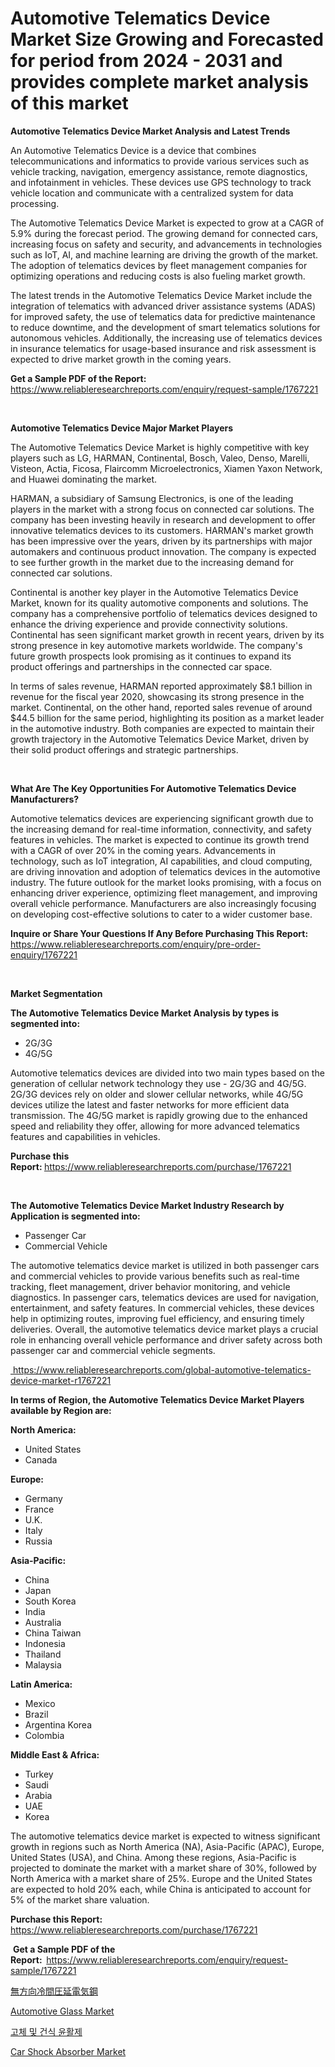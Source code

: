 <p><h1>Automotive Telematics Device Market Size Growing and Forecasted for period from 2024 - 2031 and provides complete market analysis of this market</h1></p><p><strong>Automotive Telematics Device Market Analysis and Latest Trends</strong></p>
<p><p>An Automotive Telematics Device is a device that combines telecommunications and informatics to provide various services such as vehicle tracking, navigation, emergency assistance, remote diagnostics, and infotainment in vehicles. These devices use GPS technology to track vehicle location and communicate with a centralized system for data processing.</p><p>The Automotive Telematics Device Market is expected to grow at a CAGR of 5.9% during the forecast period. The growing demand for connected cars, increasing focus on safety and security, and advancements in technologies such as IoT, AI, and machine learning are driving the growth of the market. The adoption of telematics devices by fleet management companies for optimizing operations and reducing costs is also fueling market growth.</p><p>The latest trends in the Automotive Telematics Device Market include the integration of telematics with advanced driver assistance systems (ADAS) for improved safety, the use of telematics data for predictive maintenance to reduce downtime, and the development of smart telematics solutions for autonomous vehicles. Additionally, the increasing use of telematics devices in insurance telematics for usage-based insurance and risk assessment is expected to drive market growth in the coming years.</p></p>
<p><strong>Get a Sample PDF of the Report:&nbsp;</strong> <a href="https://www.reliableresearchreports.com/enquiry/request-sample/1767221">https://www.reliableresearchreports.com/enquiry/request-sample/1767221</a></p>
<p>&nbsp;</p>
<p><strong>Automotive Telematics Device Major Market Players</strong></p>
<p><p>The Automotive Telematics Device Market is highly competitive with key players such as LG, HARMAN, Continental, Bosch, Valeo, Denso, Marelli, Visteon, Actia, Ficosa, Flaircomm Microelectronics, Xiamen Yaxon Network, and Huawei dominating the market.</p><p>HARMAN, a subsidiary of Samsung Electronics, is one of the leading players in the market with a strong focus on connected car solutions. The company has been investing heavily in research and development to offer innovative telematics devices to its customers. HARMAN's market growth has been impressive over the years, driven by its partnerships with major automakers and continuous product innovation. The company is expected to see further growth in the market due to the increasing demand for connected car solutions.</p><p>Continental is another key player in the Automotive Telematics Device Market, known for its quality automotive components and solutions. The company has a comprehensive portfolio of telematics devices designed to enhance the driving experience and provide connectivity solutions. Continental has seen significant market growth in recent years, driven by its strong presence in key automotive markets worldwide. The company's future growth prospects look promising as it continues to expand its product offerings and partnerships in the connected car space.</p><p>In terms of sales revenue, HARMAN reported approximately $8.1 billion in revenue for the fiscal year 2020, showcasing its strong presence in the market. Continental, on the other hand, reported sales revenue of around $44.5 billion for the same period, highlighting its position as a market leader in the automotive industry. Both companies are expected to maintain their growth trajectory in the Automotive Telematics Device Market, driven by their solid product offerings and strategic partnerships.</p></p>
<p>&nbsp;</p>
<p><strong>What Are The Key Opportunities For Automotive Telematics Device Manufacturers?</strong></p>
<p><p>Automotive telematics devices are experiencing significant growth due to the increasing demand for real-time information, connectivity, and safety features in vehicles. The market is expected to continue its growth trend with a CAGR of over 20% in the coming years. Advancements in technology, such as IoT integration, AI capabilities, and cloud computing, are driving innovation and adoption of telematics devices in the automotive industry. The future outlook for the market looks promising, with a focus on enhancing driver experience, optimizing fleet management, and improving overall vehicle performance. Manufacturers are also increasingly focusing on developing cost-effective solutions to cater to a wider customer base.</p></p>
<p><strong>Inquire or Share Your Questions If Any Before Purchasing This Report:</strong> <a href="https://www.reliableresearchreports.com/enquiry/pre-order-enquiry/1767221">https://www.reliableresearchreports.com/enquiry/pre-order-enquiry/1767221</a></p>
<p>&nbsp;</p>
<p><strong>Market Segmentation</strong></p>
<p><strong>The Automotive Telematics Device Market Analysis by types is segmented into:</strong></p>
<p><ul><li>2G/3G</li><li>4G/5G</li></ul></p>
<p><p>Automotive telematics devices are divided into two main types based on the generation of cellular network technology they use - 2G/3G and 4G/5G. 2G/3G devices rely on older and slower cellular networks, while 4G/5G devices utilize the latest and faster networks for more efficient data transmission. The 4G/5G market is rapidly growing due to the enhanced speed and reliability they offer, allowing for more advanced telematics features and capabilities in vehicles.</p></p>
<p><strong>Purchase this Report:&nbsp;</strong><a href="https://www.reliableresearchreports.com/purchase/1767221">https://www.reliableresearchreports.com/purchase/1767221</a></p>
<p>&nbsp;</p>
<p><strong>The Automotive Telematics Device Market Industry Research by Application is segmented into:</strong></p>
<p><ul><li>Passenger Car</li><li>Commercial Vehicle</li></ul></p>
<p><p>The automotive telematics device market is utilized in both passenger cars and commercial vehicles to provide various benefits such as real-time tracking, fleet management, driver behavior monitoring, and vehicle diagnostics. In passenger cars, telematics devices are used for navigation, entertainment, and safety features. In commercial vehicles, these devices help in optimizing routes, improving fuel efficiency, and ensuring timely deliveries. Overall, the automotive telematics device market plays a crucial role in enhancing overall vehicle performance and driver safety across both passenger car and commercial vehicle segments.</p></p>
<p><a href="https://www.reliableresearchreports.com/global-automotive-telematics-device-market-r1767221">&nbsp;https://www.reliableresearchreports.com/global-automotive-telematics-device-market-r1767221</a></p>
<p><strong>In terms of Region, the Automotive Telematics Device Market Players available by Region are:</strong></p>
<p>
    <p> <strong> North America: </strong>
        <ul>
            <li>United States</li>
            <li>Canada</li>
        </ul>
        </p> 
    <p> <strong> Europe: </strong>
        <ul>
            <li>Germany</li>
            <li>France</li>
            <li>U.K.</li>
            <li>Italy</li>
            <li>Russia</li>
        </ul>
        </p> 
    <p> <strong> Asia-Pacific: </strong>
        <ul>
            <li>China</li>
            <li>Japan</li>
            <li>South Korea</li>
            <li>India</li>
            <li>Australia</li>
            <li>China Taiwan</li>
            <li>Indonesia</li>
            <li>Thailand</li>
            <li>Malaysia</li>
        </ul>
        </p> 
    <p> <strong> Latin America: </strong>
        <ul>
            <li>Mexico</li>
            <li>Brazil</li>
            <li>Argentina Korea</li>
            <li>Colombia</li>
        </ul>
        </p> 
    <p> <strong> Middle East & Africa: </strong>
        <ul>
            <li>Turkey</li>
            <li>Saudi</li>
            <li>Arabia</li>
            <li>UAE</li>
            <li>Korea</li>
        </ul>
    </p>
    </p>
<p><p>The automotive telematics device market is expected to witness significant growth in regions such as North America (NA), Asia-Pacific (APAC), Europe, United States (USA), and China. Among these regions, Asia-Pacific is projected to dominate the market with a market share of 30%, followed by North America with a market share of 25%. Europe and the United States are expected to hold 20% each, while China is anticipated to account for 5% of the market share valuation.</p></p>
<p><strong>Purchase this Report: </strong><a href="https://www.reliableresearchreports.com/purchase/1767221">https://www.reliableresearchreports.com/purchase/1767221</a></p>
<p>&nbsp;<strong>Get a Sample PDF of the Report:&nbsp;&nbsp;</strong><a href="https://www.reliableresearchreports.com/enquiry/request-sample/1767221">https://www.reliableresearchreports.com/enquiry/request-sample/1767221</a></p>
<p><strong></strong></p>
<p><p><a href="https://github.com/TysonKub/Market-Research-Report-List-1/blob/main/8233096127810.md">無方向冷間圧延電気鋼</a></p><p><a href="https://github.com/alexcrou8/Market-Research-Report-List-1/blob/main/automotive-glass-market.md">Automotive Glass Market</a></p><p><a href="https://github.com/rahat-gis/Market-Research-Report-List-1/blob/main/1776817114879.md">고체 및 건식 윤활제</a></p><p><a href="https://github.com/Krdamani25/Market-Research-Report-List-1/blob/main/car-shock-absorber-market.md">Car Shock Absorber Market</a></p></p>